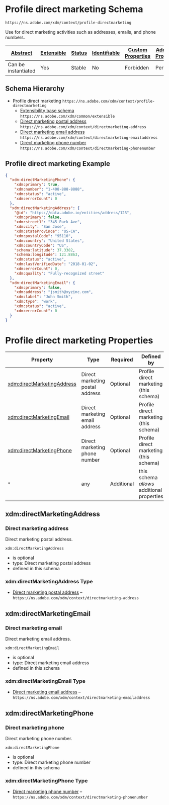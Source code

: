 
# Profile direct marketing Schema

```
https://ns.adobe.com/xdm/context/profile-directmarketing
```

Use for direct marketing activities such as addresses, emails, and phone numbers.

| [Abstract](../../../abstract.md) | [Extensible](../../../extensions.md) | [Status](../../../status.md) | [Identifiable](../../../id.md) | [Custom Properties](../../../extensions.md) | [Additional Properties](../../../extensions.md) | Defined In |
|----------------------------------|--------------------------------------|------------------------------|--------------------------------|---------------------------------------------|-------------------------------------------------|------------|
| Can be instantiated | Yes | Stable | No | Forbidden | Permitted | [fieldgroups/profile/profile-directmarketing.schema.json](fieldgroups/profile/profile-directmarketing.schema.json) |
## Schema Hierarchy

* Profile direct marketing `https://ns.adobe.com/xdm/context/profile-directmarketing`
  * [Extensibility base schema](../../datatypes/extensible.schema.md) `https://ns.adobe.com/xdm/common/extensible`
  * [Direct marketing postal address](../../datatypes/marketing/directmarketing-address.schema.md) `https://ns.adobe.com/xdm/context/directmarketing-address`
  * [Direct marketing email address](../../datatypes/marketing/directmarketing-emailaddress.schema.md) `https://ns.adobe.com/xdm/context/directmarketing-emailaddress`
  * [Direct marketing phone number](../../datatypes/marketing/directmarketing-phonenumber.schema.md) `https://ns.adobe.com/xdm/context/directmarketing-phonenumber`


## Profile direct marketing Example
```json
{
  "xdm:directMarketingPhone": {
    "xdm:primary": true,
    "xdm:number": "1-408-888-8888",
    "xdm:status": "active",
    "xdm:errorCount": 0
  },
  "xdm:directMarketingAddress": {
    "@id": "https://data.adobe.io/entities/address/123",
    "xdm:primary": false,
    "xdm:street1": "345 Park Ave",
    "xdm:city": "San Jose",
    "xdm:stateProvince": "US-CA",
    "xdm:postalCode": "95110",
    "xdm:country": "United States",
    "xdm:countryCode": "US",
    "schema:latitude": 37.3382,
    "schema:longitude": 121.8863,
    "xdm:status": "active",
    "xdm:lastVerifiedDate": "2018-01-02",
    "xdm:errorCount": 0,
    "xdm:quality": "Fully-recognized street"
  },
  "xdm:directMarketingEmail": {
    "xdm:primary": false,
    "xdm:address": "jsmith@xyzinc.com",
    "xdm:label": "John Smith",
    "xdm:type": "work",
    "xdm:status": "active",
    "xdm:errorCount": 0
  }
}
```

# Profile direct marketing Properties

| Property | Type | Required | Defined by |
|----------|------|----------|------------|
| [xdm:directMarketingAddress](#xdmdirectmarketingaddress) | Direct marketing postal address | Optional | Profile direct marketing (this schema) |
| [xdm:directMarketingEmail](#xdmdirectmarketingemail) | Direct marketing email address | Optional | Profile direct marketing (this schema) |
| [xdm:directMarketingPhone](#xdmdirectmarketingphone) | Direct marketing phone number | Optional | Profile direct marketing (this schema) |
| `*` | any | Additional | this schema *allows* additional properties |

## xdm:directMarketingAddress
### Direct marketing address

Direct marketing postal address.

`xdm:directMarketingAddress`
* is optional
* type: Direct marketing postal address
* defined in this schema

### xdm:directMarketingAddress Type


* [Direct marketing postal address](../../datatypes/marketing/directmarketing-address.schema.md) – `https://ns.adobe.com/xdm/context/directmarketing-address`





## xdm:directMarketingEmail
### Direct marketing email

Direct marketing email address.

`xdm:directMarketingEmail`
* is optional
* type: Direct marketing email address
* defined in this schema

### xdm:directMarketingEmail Type


* [Direct marketing email address](../../datatypes/marketing/directmarketing-emailaddress.schema.md) – `https://ns.adobe.com/xdm/context/directmarketing-emailaddress`





## xdm:directMarketingPhone
### Direct marketing phone

Direct marketing phone number.

`xdm:directMarketingPhone`
* is optional
* type: Direct marketing phone number
* defined in this schema

### xdm:directMarketingPhone Type


* [Direct marketing phone number](../../datatypes/marketing/directmarketing-phonenumber.schema.md) – `https://ns.adobe.com/xdm/context/directmarketing-phonenumber`




